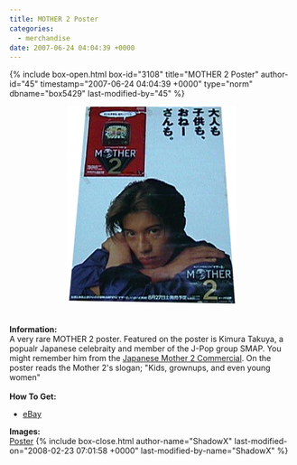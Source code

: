 ```yaml
---
title: MOTHER 2 Poster
categories:
  - merchandise
date: 2007-06-24 04:04:39 +0000
---
```

{% include box-open.html box-id="3108" title="MOTHER 2 Poster" author-id="45" timestamp="2007-06-24 04:04:39 +0000" type="norm" dbname="box5429" last-modified-by="45" %}
	<center>
	<img src="/merchandise/images/m2poster_title.png" border="0" alt="MOTHER 2 Poster" />
	</center>
	<br /><br />
	<b>Information:</b>
	<br />
	A very rare MOTHER 2 poster. Featured on the poster is Kimura Takuya, a popualr Japanese 
	celebraity and member of the J-Pop group SMAP. You might remember him from the 
	<a href="http://starmen.net/mother2/videos/">Japanese Mother 2 Commercial</a>. On the 
	poster reads the Mother 2's slogan; "Kids, grownups, and even young women"
	<br /><br />
	<b>How To Get:</b>
	<ul>
	<li><a href="http://www.ebay.com">eBay</a></li>
	</ul>
	<b>Images:</b>
	<br />
	<a href="/merchandise/images/m2poster.jpg">Poster</a>
{% include box-close.html author-name="ShadowX" last-modified-on="2008-02-23 07:01:58 +0000" last-modified-by-name="ShadowX" %}
